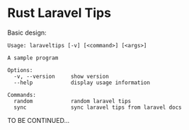 # Rust Laravel Tips

Basic design:

```
Usage: laraveltips [-v] [<command>] [<args>]

A sample program

Options:
  -v, --version     show version
  --help            display usage information

Commands:
  random            random laravel tips
  sync              sync laravel tips from laravel docs
```

TO BE CONTINUED...